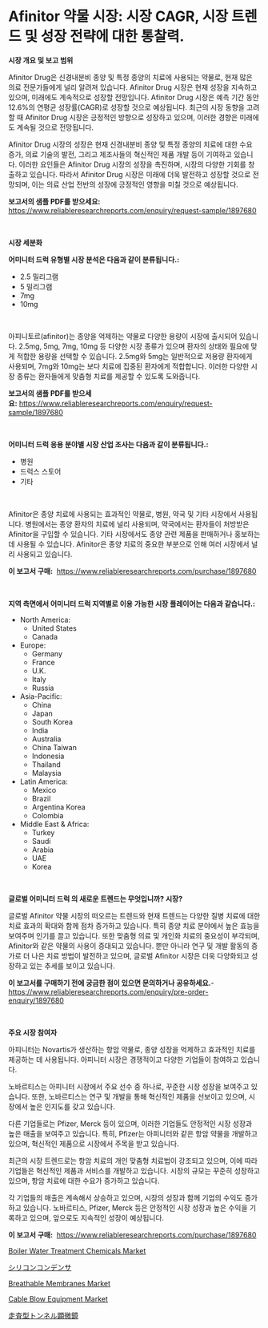 <p><h1>Afinitor 약물 시장: 시장 CAGR, 시장 트렌드 및 성장 전략에 대한 통찰력.</h1></p><p><strong>시장 개요 및 보고 범위</strong></p>
<p><p>Afinitor Drug은 신경내분비 종양 및 특정 종양의 치료에 사용되는 약물로, 현재 많은 의료 전문가들에게 널리 알려져 있습니다. Afinitor Drug 시장은 현재 성장을 지속하고 있으며, 미래에도 계속적으로 성장할 전망입니다. Afinitor Drug 시장은 예측 기간 동안 12.6%의 연평균 성장률(CAGR)로 성장할 것으로 예상됩니다. 최근의 시장 동향을 고려할 때 Afinitor Drug 시장은 긍정적인 방향으로 성장하고 있으며, 이러한 경향은 미래에도 계속될 것으로 전망됩니다.</p><p>Afinitor Drug 시장의 성장은 현재 신경내분비 종양 및 특정 종양의 치료에 대한 수요 증가, 의료 기술의 발전, 그리고 제조사들의 혁신적인 제품 개발 등이 기여하고 있습니다. 이러한 요인들은 Afinitor Drug 시장의 성장을 촉진하며, 시장의 다양한 기회를 창출하고 있습니다. 따라서 Afinitor Drug 시장은 미래에 더욱 발전하고 성장할 것으로 전망되며, 이는 의료 산업 전반의 성장에 긍정적인 영향을 미칠 것으로 예상됩니다.</p></p>
<p><strong>보고서의 샘플 PDF를 받으세요:</strong> <a href="https://www.reliableresearchreports.com/enquiry/request-sample/1897680">https://www.reliableresearchreports.com/enquiry/request-sample/1897680</a></p>
<p>&nbsp;</p>
<p><strong>시장 세분화</strong></p>
<p><strong>어미니터 드럭 유형별 시장 분석은 다음과 같이 분류됩니다.:</strong></p>
<p><ul><li>2.5 밀리그램</li><li>5 밀리그램</li><li>7mg</li><li>10mg</li></ul></p>
<p>&nbsp;</p>
<p><p>아피니토르(afinitor)는 종양을 억제하는 약물로 다양한 용량이 시장에 출시되어 있습니다. 2.5mg, 5mg, 7mg, 10mg 등 다양한 시장 종류가 있으며 환자의 상태와 필요에 맞게 적합한 용량을 선택할 수 있습니다. 2.5mg와 5mg는 일반적으로 저용량 환자에게 사용되며, 7mg와 10mg는 보다 치료에 집중된 환자에게 적합합니다. 이러한 다양한 시장 종류는 환자들에게 맞춤형 치료를 제공할 수 있도록 도와줍니다.</p></p>
<p><strong>보고서의 샘플 PDF를 받으세요:</strong>&nbsp;<a href="https://www.reliableresearchreports.com/enquiry/request-sample/1897680">https://www.reliableresearchreports.com/enquiry/request-sample/1897680</a></p>
<p>&nbsp;</p>
<p><strong> 어미니터 드럭 응용 분야별 시장 산업 조사는 다음과 같이 분류됩니다.:</strong></p>
<p><ul><li>병원</li><li>드럭스 스토어</li><li>기타</li></ul></p>
<p>&nbsp;</p>
<p><p>Afinitor은 종양 치료에 사용되는 효과적인 약물로, 병원, 약국 및 기타 시장에서 사용됩니다. 병원에서는 종양 환자의 치료에 널리 사용되며, 약국에서는 환자들이 처방받은 Afinitor을 구입할 수 있습니다. 기타 시장에서도 종양 관련 제품을 판매하거나 홍보하는 데 사용될 수 있습니다. Afinitor은 종양 치료의 중요한 부분으로 인해 여러 시장에서 널리 사용되고 있습니다.</p></p>
<p><strong>이 보고서 구매:</strong>&nbsp; <a href="https://www.reliableresearchreports.com/purchase/1897680">https://www.reliableresearchreports.com/purchase/1897680</a></p>
<p>&nbsp;</p>
<p><strong>지역 측면에서 어미니터 드럭 지역별로 이용 가능한 시장 플레이어는 다음과 같습니다.:</strong></p>
<p><ul>
    <li>
        North America:
        <ul>
            <li>United States</li>
            <li>Canada</li>
        </ul>
    </li>
    <li>
        Europe:
        <ul>
            <li>Germany</li>
            <li>France</li>
            <li>U.K.</li>
            <li>Italy</li>
            <li>Russia</li>
        </ul>
    </li>
    <li>
        Asia-Pacific:
        <ul>
            <li>China</li>
            <li>Japan</li>
            <li>South Korea</li>
            <li>India</li>
            <li>Australia</li>
            <li>China Taiwan</li>
            <li>Indonesia</li>
            <li>Thailand</li>
            <li>Malaysia</li>
        </ul>
    </li>
    <li>
        Latin America:
        <ul>
            <li>Mexico</li>
            <li>Brazil</li>
            <li>Argentina Korea</li>
            <li>Colombia</li>
        </ul>
    </li>
    <li>
        Middle East & Africa:
        <ul>
            <li>Turkey</li>
            <li>Saudi</li>
            <li>Arabia</li>
            <li>UAE</li>
            <li>Korea</li>
        </ul>
    </li>
    </ul></p>
<p>&nbsp;</p>
<p><strong>글로벌 어미니터 드럭 의 새로운 트렌드는 무엇입니까? 시장?</strong></p>
<p><p>글로벌 Afinitor 약물 시장의 떠오르는 트렌드와 현재 트렌드는 다양한 질병 치료에 대한 치료 효과의 확대와 함께 점차 증가하고 있습니다. 특히 종양 치료 분야에서 높은 효능을 보여주며 인기를 끌고 있습니다. 또한 맞춤형 의료 및 개인화 치료의 중요성이 부각되며, Afinitor와 같은 약물의 사용이 증대되고 있습니다. 뿐만 아니라 연구 및 개발 활동의 증가로 더 나은 치료 방법이 발전하고 있으며, 글로벌 Afinitor 시장은 더욱 다양화되고 성장하고 있는 추세를 보이고 있습니다. </p></p>
<p><strong>이 보고서를 구매하기 전에 궁금한 점이 있으면 문의하거나 공유하세요.</strong>- <a href="https://www.reliableresearchreports.com/enquiry/pre-order-enquiry/1897680">https://www.reliableresearchreports.com/enquiry/pre-order-enquiry/1897680</a></p>
<p>&nbsp;</p>
<p><strong>주요 시장 참여자</strong></p>
<p><p>아피니터는 Novartis가 생산하는 항암 약물로, 종양 성장을 억제하고 효과적인 치료를 제공하는 데 사용됩니다. 아피니터 시장은 경쟁적이고 다양한 기업들이 참여하고 있습니다. </p><p>노바르티스는 아피니터 시장에서 주요 선수 중 하나로, 꾸준한 시장 성장을 보여주고 있습니다. 또한, 노바르티스는 연구 및 개발을 통해 혁신적인 제품을 선보이고 있으며, 시장에서 높은 인지도를 갖고 있습니다. </p><p>다른 기업들로는 Pfizer, Merck 등이 있으며, 이러한 기업들도 안정적인 시장 성장과 높은 매출을 보여주고 있습니다. 특히, Pfizer는 아피니터와 같은 항암 약물을 개발하고 있으며, 혁신적인 제품으로 시장에서 주목을 받고 있습니다. </p><p>최근의 시장 트렌드로는 항암 치료의 개인 맞춤형 치료법이 강조되고 있으며, 이에 따라 기업들은 혁신적인 제품과 서비스를 개발하고 있습니다. 시장의 규모는 꾸준히 성장하고 있으며, 항암 치료에 대한 수요가 증가하고 있습니다.</p><p>각 기업들의 매출은 계속해서 상승하고 있으며, 시장의 성장과 함께 기업의 수익도 증가하고 있습니다. 노바르티스, Pfizer, Merck 등은 안정적인 시장 성장과 높은 수익을 기록하고 있으며, 앞으로도 지속적인 성장이 예상됩니다.</p></p>
<p><strong>이 보고서 구매:</strong>&nbsp;&nbsp;<a href="https://www.reliableresearchreports.com/purchase/1897680">https://www.reliableresearchreports.com/purchase/1897680</a></p>
<p><p><a href="https://github.com/BryceTownsendr/Market-Research-Report-List-3/blob/main/boiler-water-treatment-chemicals-market.md">Boiler Water Treatment Chemicals Market</a></p><p><a href="https://github.com/mcbeesbxa270/Market-Research-Report-List-1/blob/main/2838827193511.md">シリコンコンデンサ</a></p><p><a href="https://github.com/mahnoor2003/Market-Research-Report-List-3/blob/main/breathable-membranes-market.md">Breathable Membranes Market</a></p><p><a href="https://issuu.com/reportprime-2/docs/cable-blow-equipment-market-size-2030.pptx">Cable Blow Equipment Market</a></p><p><a href="https://github.com/ksxzwxabcuynh011/Market-Research-Report-List-1/blob/main/9454532193510.md">走査型トンネル顕微鏡</a></p></p>
